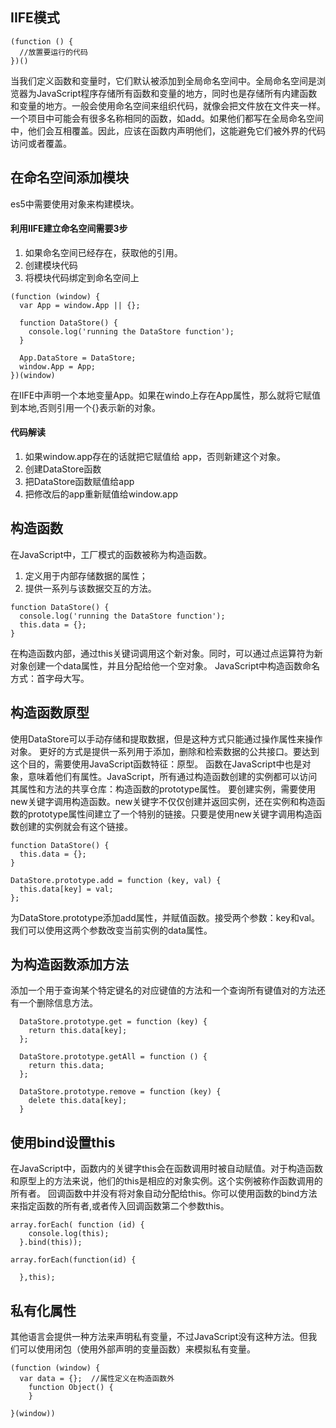## IIFE模式
```
(function () {
  //放置要运行的代码
})()
```
当我们定义函数和变量时，它们默认被添加到全局命名空间中。全局命名空间是浏览器为JavaScript程序存储所有函数和变量的地方，同时也是存储所有内建函数和变量的地方。一般会使用命名空间来组织代码，就像会把文件放在文件夹一样。一个项目中可能会有很多名称相同的函数，如add。如果他们都写在全局命名空间中，他们会互相覆盖。因此，应该在函数内声明他们，这能避免它们被外界的代码访问或者覆盖。

## 在命名空间添加模块
es5中需要使用对象来构建模块。
#### 利用IIFE建立命名空间需要3步
1. 如果命名空间已经存在，获取他的引用。
2. 创建模块代码
3. 将模块代码绑定到命名空间上
```
(function (window) {
  var App = window.App || {};

  function DataStore() {
    console.log('running the DataStore function');
  }

  App.DataStore = DataStore;
  window.App = App;
})(window)
```
在IIFE中声明一个本地变量App。如果在windo上存在App属性，那么就将它赋值到本地,否则引用一个{}表示新的对象。
#### 代码解读
1. 如果window.app存在的话就把它赋值给 app，否则新建这个对象。
2. 创建DataStore函数
3. 把DataStore函数赋值给app
4. 把修改后的app重新赋值给window.app
## 构造函数
在JavaScript中，工厂模式的函数被称为构造函数。
1. 定义用于内部存储数据的属性；
2. 提供一系列与该数据交互的方法。
```
function DataStore() {
  console.log('running the DataStore function');
  this.data = {};
}
```
在构造函数内部，通过this关键词调用这个新对象。同时，可以通过点运算符为新对象创建一个data属性，并且分配给他一个空对象。
JavaScript中构造函数命名方式：首字母大写。

## 构造函数原型
使用DataStore可以手动存储和提取数据，但是这种方式只能通过操作属性来操作对象。
更好的方式是提供一系列用于添加，删除和检索数据的公共接口。要达到这个目的，需要使用JavaScript函数特征：原型。
函数在JavaScript中也是对象，意味着他们有属性。JavaScript，所有通过构造函数创建的实例都可以访问其属性和方法的共享仓库：构造函数的prototype属性。
要创建实例，需要使用new关键字调用构造函数。new关键字不仅仅创建并返回实例，还在实例和构造函数的prototype属性间建立了一个特别的链接。只要是使用new关键字调用构造函数创建的实例就会有这个链接。
```
function DataStore() {
  this.data = {};
}

DataStore.prototype.add = function (key, val) {
  this.data[key] = val;
};
```
为DataStore.prototype添加add属性，并赋值函数。接受两个参数：key和val。我们可以使用这两个参数改变当前实例的data属性。
## 为构造函数添加方法
添加一个用于查询某个特定键名的对应键值的方法和一个查询所有键值对的方法还有一个删除信息方法。
```
  DataStore.prototype.get = function (key) {
    return this.data[key];
  };

  DataStore.prototype.getAll = function () {
    return this.data;
  };

  DataStore.prototype.remove = function (key) {
    delete this.data[key];
  }
```
## 使用bind设置this
在JavaScript中，函数内的关键字this会在函数调用时被自动赋值。对于构造函数和原型上的方法来说，他们的this是相应的对象实例。这个实例被称作函数调用的所有者。
回调函数中并没有将对象自动分配给this。你可以使用函数的bind方法来指定函数的所有者,或者传入回调函数第二个参数this。
```
array.forEach( function (id) {
    console.log(this);
  }.bind(this));

array.forEach(function(id) {

  },this);
```
## 私有化属性
其他语言会提供一种方法来声明私有变量，不过JavaScript没有这种方法。但我们可以使用闭包（使用外部声明的变量函数）来模拟私有变量。
```
(function (window) {
  var data = {};  //属性定义在构造函数外
    function Object() {       
    }

}(window))
```
